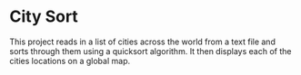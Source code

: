 # City Sort

This project reads in a list of cities across the world from a text file and sorts through them using a quicksort algorithm. It then displays each of the cities locations on a global map.
